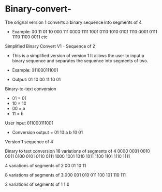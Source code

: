 # Binary-convert-

The orignal version 1 converts a binary sequence into segments of 4 
- Example: 00 11 01 10 000 111 0000 1111 1001 0110 1010 0101 1110 0001 0111 1110 1100 0011 etc 
 
Simplified Binary Convert V1 - Sequence of 2 
- This is a simplified version of version 1 
It allows the user to input a binary sequence and separates the sequence into segments of two.

- Example: 011000111001
- Output: 01 10 00 11 10 01

Binary-to-text conversion
- 01 = 01
- 10 = 10
- 00 = a
- 11 = b

User input 011000111001
- Conversion output = 01 10 a b 10 01

Version 1 sequence of 4

Binary to text conversion 
16 variations of segments of 4
0000
0001
0010
0011
0100
0101
0110
0111
1000
1001
1010
1011
1100
1101
1110
1111

4 variations of segments of 2 
00
01
10
11

8 variations of segments of 3
000
001
010
011
100
101
110
111


2 variations of segments of 1
1
0


